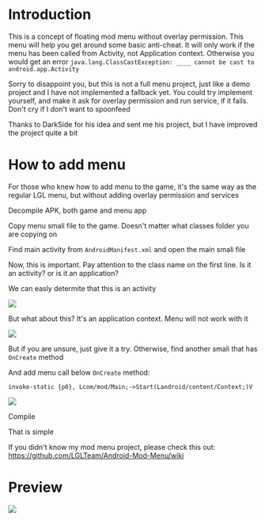 # Introduction
This is a concept of floating mod menu without overlay permission. This menu will help you get around some basic anti-cheat. It will only work if the menu has been called from Activity, not Application context. Otherwise you would get an error `java.lang.ClassCastException: ____ cannot be cast to android.app.Activity`

Sorry to disappoint you, but this is not a full menu project, just like a demo project and I have not implemented a fallback yet. You could try implement yourself, and make it ask for overlay permission and run service, if it fails. Don't cry if I don't want to spoonfeed

Thanks to DarkSide for his idea and sent me his project, but I have improved the project quite a bit

# How to add menu

For those who knew how to add menu to the game, it's the same way as the regular LGL menu, but without adding overlay permission and services

Decompile APK, both game and menu app

Copy menu smali file to the game. Doesn't matter what classes folder you are copying on

Find main activity from `AndroidManifest.xml` and open the main smali file

Now, this is important. Pay attention to the class name on the first line. Is it an activity? or is it an application?

We can easly determite that this is an activity

![](https://i.imgur.com/iXQD6H6.png)

But what about this? It's an application context. Menu will not work with it

![](https://i.imgur.com/APZytXN.png)

But if you are unsure, just give it a try. Otherwise, find another smali that has `OnCreate` method

And add menu call below `OnCreate` method:

`invoke-static {p0}, Lcom/mod/Main;->Start(Landroid/content/Context;)V`

![](https://i.imgur.com/F1Xsynx.png)

Compile

That is simple

If you didn't know my mod menu project, please check this out: https://github.com/LGLTeam/Android-Mod-Menu/wiki

# Preview

![](https://i.imgur.com/avoNVXU.gif)
